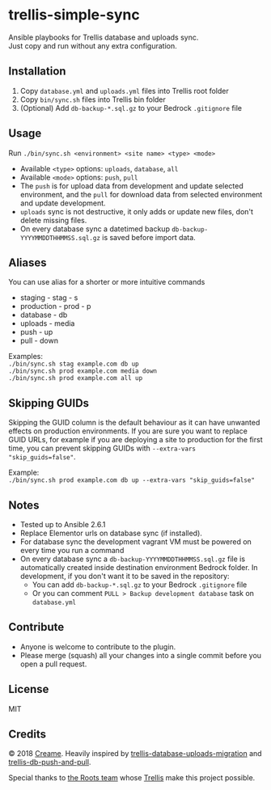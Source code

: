 # trellis-simple-sync
Ansible playbooks for Trellis database and uploads sync.\
Just copy and run without any extra configuration.

## Installation
1. Copy `database.yml` and `uploads.yml` files into Trellis root folder
2. Copy `bin/sync.sh` files into Trellis bin folder
3. (Optional) Add `db-backup-*.sql.gz` to your Bedrock `.gitignore` file

## Usage
Run `./bin/sync.sh <environment> <site name> <type> <mode>`

* Available `<type>` options: `uploads`, `database`, `all`
* Available `<mode>` options: `push`, `pull`
* The `push` is for upload data from development and update selected environment, and the `pull` for download data from selected environment and update development.
* `uploads` sync is not destructive, it only adds or update new files, don't delete missing files.
* On every database sync a datetimed backup `db-backup-YYYYMMDDTHHMMSS.sql.gz` is saved before import data.

## Aliases
You can use alias for a shorter or more intuitive commands

* staging - stag - s
* production - prod - p
* database - db
* uploads - media
* push - up
* pull - down

Examples:\
`./bin/sync.sh stag example.com db up`\
`./bin/sync.sh prod example.com media down`\
`./bin/sync.sh prod example.com all up`

## Skipping GUIDs

Skipping the GUID column is the default behaviour as it can have unwanted effects on production environments. If you are sure you want to replace GUID URLs, for example if you are deploying a site to production for the first time, you can prevent skipping GUIDs with `--extra-vars "skip_guids=false"`.

Example:\
`./bin/sync.sh prod example.com db up --extra-vars "skip_guids=false"`

## Notes
* Tested up to Ansible 2.6.1
* Replace Elementor urls on database sync (if installed).
* For database sync the development vagrant VM must be powered on every time you run a command
* On every database sync a `db-backup-YYYYMMDDTHHMMSS.sql.gz` file is automatically created inside destination environment Bedrock folder. In development, if you don't want it to be saved in the repository:
    * You can add `db-backup-*.sql.gz` to your Bedrock `.gitignore` file
    * Or you can comment `PULL > Backup development database` task on `database.yml`

## Contribute
* Anyone is welcome to contribute to the plugin.
* Please merge (squash) all your changes into a single commit before you open a pull request.

## License
MIT

## Credits
© 2018 [Creame](https://crea.me).
Heavily inspired by [trellis-database-uploads-migration](https://github.com/valentinocossar/trellis-database-uploads-migration) and [trellis-db-push-and-pull](https://github.com/hamedb89/trellis-db-push-and-pull).

Special thanks to [the Roots team](https://roots.io/about/) whose [Trellis](https://github.com/roots/trellis) make this project possible.
